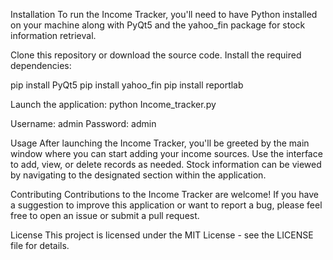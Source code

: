 Installation
To run the Income Tracker, you'll need to have Python installed on your machine along with PyQt5 and the yahoo_fin package for stock information retrieval.

Clone this repository or download the source code.
Install the required dependencies:

pip install PyQt5
pip install yahoo_fin
pip install reportlab

Launch the application:
python Income_tracker.py

Username: admin
Password: admin

Usage
After launching the Income Tracker, you'll be greeted by the main window where you can start adding your income sources. Use the interface to add, view, or delete records as needed. Stock information can be viewed by navigating to the designated section within the application.

Contributing
Contributions to the Income Tracker are welcome! If you have a suggestion to improve this application or want to report a bug, please feel free to open an issue or submit a pull request.

License
This project is licensed under the MIT License - see the LICENSE file for details.